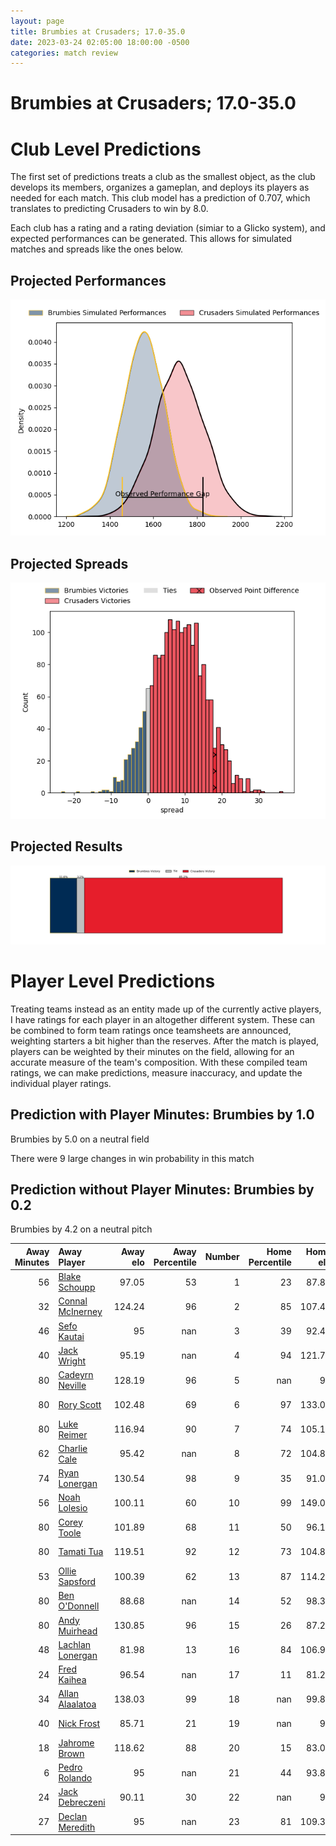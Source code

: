 ```yaml
---  
layout: page  
title: Brumbies at Crusaders; 17.0-35.0  
date: 2023-03-24 02:05:00 18:00:00 -0500  
categories: match review  
---
```

# Brumbies at Crusaders; 17.0-35.0

# Club Level Predictions


The first set of predictions treats a club as the smallest object, as the club develops its members, organizes a gameplan, and deploys its players as needed for each match. This club model has a prediction of 0.707, which translates to predicting Crusaders to win by 8.0.

Each club has a rating and a rating deviation (simiar to a Glicko system), and expected performances can be generated. This allows for simulated matches and spreads like the ones below.
## Projected Performances


![Projected Performances](plots/performances_2023-03-24-Crusaders-Brumbies.png)
## Projected Spreads


![Projected Spreads](plots/spreads_2023-03-24-Crusaders-Brumbies.png)
## Projected Results


![Projected Results](plots/resultbar_2023-03-24-Crusaders-Brumbies.png)
# Player Level Predictions


Treating teams instead as an entity made up of the currently active players, I have ratings for each player in an altogether different system. These can be combined to form team ratings once teamsheets are announced, weighting starters a bit higher than the reserves. After the match is played, players can be weighted by their minutes on the field, allowing for an accurate measure of the team's composition. With these compiled team ratings, we can make predictions, measure inaccuracy, and update the individual player ratings.
## Prediction with Player Minutes: Brumbies by 1.0


Brumbies by 5.0 on a neutral field

There were 9 large changes in win probability in this match
## Prediction without Player Minutes: Brumbies by 0.2


Brumbies by 4.2 on a neutral pitch



|   Away Minutes | Away Player                                                     |   Away elo |   Away Percentile |   Number |   Home Percentile |   Home elo | Home Player                                                                 |   Home Minutes |
|---------------:|:----------------------------------------------------------------|-----------:|------------------:|---------:|------------------:|-----------:|:----------------------------------------------------------------------------|---------------:|
|             56 | [Blake Schoupp](..//playerfiles//BlakeSchoupp_cleaned.md)       |      97.05 |                53 |        1 |                23 |      87.83 | [Joe Moody](..//playerfiles//JoeMoody_cleaned.md)                           |             57 |
|             32 | [Connal McInerney](..//playerfiles//ConnalMcInerney_cleaned.md) |     124.24 |                96 |        2 |                85 |     107.49 | [Codie Taylor](..//playerfiles//CodieTaylor_cleaned.md)                     |             60 |
|             46 | [Sefo Kautai](..//playerfiles//SefoKautai_cleaned.md)           |      95    |               nan |        3 |                39 |      92.43 | [Tamaiti Williams](..//playerfiles//TamaitiWilliams_cleaned.md)             |             49 |
|             40 | [Jack Wright](..//playerfiles//JackWright_cleaned.md)           |      95.19 |               nan |        4 |                94 |     121.75 | [Scott Barrett](..//playerfiles//ScottBarrett_cleaned.md)                   |             80 |
|             80 | [Cadeyrn Neville](..//playerfiles//CadeyrnNeville_cleaned.md)   |     128.19 |                96 |        5 |               nan |      95    | [Dom Gardiner](..//playerfiles//DomGardiner_cleaned.md)                     |             80 |
|             80 | [Rory Scott](..//playerfiles//RoryScott_cleaned.md)             |     102.48 |                69 |        6 |                97 |     133.08 | [Ethan Blackadder](..//playerfiles//EthanBlackadder_cleaned.md)             |             36 |
|             80 | [Luke Reimer](..//playerfiles//LukeReimer_cleaned.md)           |     116.94 |                90 |        7 |                74 |     105.16 | [Tom Christie](..//playerfiles//TomChristie_cleaned.md)                     |             80 |
|             62 | [Charlie Cale](..//playerfiles//CharlieCale_cleaned.md)         |      95.42 |               nan |        8 |                72 |     104.85 | [Sione Havili](..//playerfiles//SioneHavili_cleaned.md)                     |             66 |
|             74 | [Ryan Lonergan](..//playerfiles//RyanLonergan_cleaned.md)       |     130.54 |                98 |        9 |                35 |      91.02 | [Mitchell Drummond](..//playerfiles//MitchellDrummond_cleaned.md)           |             50 |
|             56 | [Noah Lolesio](..//playerfiles//NoahLolesio_cleaned.md)         |     100.11 |                60 |       10 |                99 |     149.08 | [Richie Mo'unga](..//playerfiles//RichieMo'unga_cleaned.md)                 |             80 |
|             80 | [Corey Toole](..//playerfiles//CoreyToole_cleaned.md)           |     101.89 |                68 |       11 |                50 |      96.13 | [Leicester Fainga'anuku](..//playerfiles//LeicesterFainga'anuku_cleaned.md) |             66 |
|             80 | [Tamati Tua](..//playerfiles//TamatiTua_cleaned.md)             |     119.51 |                92 |       12 |                73 |     104.81 | [Dallas McLeod](..//playerfiles//DallasMcLeod_cleaned.md)                   |             80 |
|             53 | [Ollie Sapsford](..//playerfiles//OllieSapsford_cleaned.md)     |     100.39 |                62 |       13 |                87 |     114.25 | [Braydon Ennor](..//playerfiles//BraydonEnnor_cleaned.md)                   |             80 |
|             80 | [Ben O'Donnell](..//playerfiles//BenO'Donnell_cleaned.md)       |      88.68 |               nan |       14 |                52 |      98.32 | [Pepesana Patafilo](..//playerfiles//PepesanaPatafilo_cleaned.md)           |             53 |
|             80 | [Andy Muirhead](..//playerfiles//AndyMuirhead_cleaned.md)       |     130.85 |                96 |       15 |                26 |      87.27 | [Fergus Burke](..//playerfiles//FergusBurke_cleaned.md)                     |             80 |
|             48 | [Lachlan Lonergan](..//playerfiles//LachlanLonergan_cleaned.md) |      81.98 |                13 |       16 |                84 |     106.95 | [Brodie McAlister](..//playerfiles//BrodieMcAlister_cleaned.md)             |             20 |
|             24 | [Fred Kaihea](..//playerfiles//FredKaihea_cleaned.md)           |      96.54 |               nan |       17 |                11 |      81.29 | [George Bower](..//playerfiles//GeorgeBower_cleaned.md)                     |             23 |
|             34 | [Allan Alaalatoa](..//playerfiles//AllanAlaalatoa_cleaned.md)   |     138.03 |                99 |       18 |               nan |      99.86 | [Seb Calder](..//playerfiles//SebCalder_cleaned.md)                         |             31 |
|             40 | [Nick Frost](..//playerfiles//NickFrost_cleaned.md)             |      85.71 |                21 |       19 |               nan |      95    | [Jamie Hannah](..//playerfiles//JamieHannah_cleaned.md)                     |             14 |
|             18 | [Jahrome Brown](..//playerfiles//JahromeBrown_cleaned.md)       |     118.62 |                88 |       20 |                15 |      83.05 | [Christian Lio-Willie](..//playerfiles//ChristianLio-Willie_cleaned.md)     |             44 |
|              6 | [Pedro Rolando](..//playerfiles//PedroRolando_cleaned.md)       |      95    |               nan |       21 |                44 |      93.84 | [Willi Heinz](..//playerfiles//WilliHeinz_cleaned.md)                       |             30 |
|             24 | [Jack Debreczeni](..//playerfiles//JackDebreczeni_cleaned.md)   |      90.11 |                30 |       22 |               nan |      95    | [Willi Gualter](..//playerfiles//WilliGualter_cleaned.md)                   |             27 |
|             27 | [Declan Meredith](..//playerfiles//DeclanMeredith_cleaned.md)   |      95    |               nan |       23 |                81 |     109.39 | [Chay Fihaki](..//playerfiles//ChayFihaki_cleaned.md)                       |             14 |


